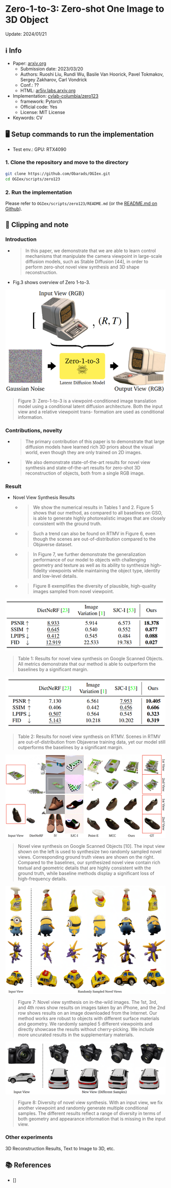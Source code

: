 # Zero-1-to-3: Zero-shot One Image to 3D Object

Update: 2024/01/21

## ℹ️ Info
- Paper: [arxiv.org](https://arxiv.org/abs/2303.11328)
  - Submission date: 2023/03/20
  - Authors: Ruoshi Liu, Rundi Wu, Basile Van Hoorick, Pavel Tokmakov, Sergey Zakharov, Carl Vondrick
  - Conf.: ??
  - HTML: [ar5iv.labs.arxiv.org](https://ar5iv.labs.arxiv.org/html/2303.11328)
- Implementation: [cvlab-columbia/zero123](https://github.com/cvlab-columbia/zero123)
  - framework: Pytorch
  - Official code: Yes
  - License: MIT License
- Keywords: CV

## 🖥️ Setup commands to run the implementation
- Test env.: GPU: RTX4090

### 1. Clone the repository and move to the directory
```bash
git clone https://github.com/Obarads/OGIex.git
cd OGIex/scripts/zero123
```

### 2. Run the implementation 
Please refer to `OGIex/scripts/zero123/README.md` (or the [README.md on Github](https://github.com/Obarads/OGIex/tree/main/scripts/zero123/README.md)).

## 📝 Clipping and note
### Introduction
- > In this paper, we demonstrate that we are able to learn control mechanisms that manipulate the camera viewpoint in large-scale diffusion models, such as Stable Diffusion [44], in order to perform zero-shot novel view synthesis and 3D shape reconstruction.
- Fig.3 shows overview of Zero 1-to-3.

![fig3](img/fig3.png)
> Figure 3: Zero-1-to-3 is a viewpoint-conditioned image translation model using a conditional latent diffusion architecture. Both the input view and a relative viewpoint trans- formation are used as conditional information.

### Contributions, novelty
- > The primary contribution of this paper is to demonstrate that large diffusion models have learned rich 3D priors about the visual world, even though they are only trained on 2D images.
- > We also demonstrate state-of-the-art results for novel view synthesis and state-of-the-art results for zero-shot 3D reconstruction of objects, both from a single RGB image.

### Result
- Novel View Synthesis Results
  - > We show the numerical results in Tables 1 and 2. Figure 5 shows that our method, as compared to all baselines on GSO, is able to generate highly photorealistic images that are closely consistent with the ground truth.
  - > Such a trend can also be found on RTMV in Figure 6, even though the scenes are out-of-distribution compared to the Objaverse dataset.
  - > In Figure 7, we further demonstrate the generalization performance of our model to objects with challenging geometry and texture as well as its ability to synthesize high-fidelity viewpoints while maintaining the object type, identity and low-level details.
  - > Figure 8 exemplifies the diversity of plausible, high-quality images sampled from novel viewpoint.

![tab1](img/tab1.png)
> Table 1: Results for novel view synthesis on Google Scanned Objects. All metrics demonstrate that our method is able to outperform the baselines by a significant margin.

![tab2](img/tab2.png)
> Table 2: Results for novel view synthesis on RTMV. Scenes in RTMV are out-of-distribution from Objaverse training data, yet our model still outperforms the baselines by a significant margin.

![fig5](img/fig5.png)
> Novel view synthesis on Google Scanned Objects [10]. The input view shown on the left is used to synthesize two randomly sampled novel views. Corresponding ground truth views are shown on the right. Compared to the baselines, our synthesized novel view contain rich textual and geometric details that are highly consistent with the ground truth, while baseline methods display a significant loss of high-frequency details.

![fig7](img/fig7.png)
> Figure 7: Novel view synthesis on in-the-wild images. The 1st, 3rd, and 4th rows show results on images taken by an iPhone, and the 2nd row shows results on an image downloaded from the Internet. Our method works are robust to objects with different surface materials and geometry. We randomly sampled 5 different viewpoints and directly showcase the results without cherry-picking. We include more uncurated results in the supplementary materials.

![fig8](img/fig8.png)
> Figure 8: Diversity of novel view synthesis. With an input view, we fix another viewpoint and randomly generate multiple conditional samples. The different results reflect a range of diversity in terms of both geometry and appearance information that is missing in the input view.

### Other experiments
3D Reconstruction Results, Text to Image to 3D, etc.

## 📚 References
- [] 
